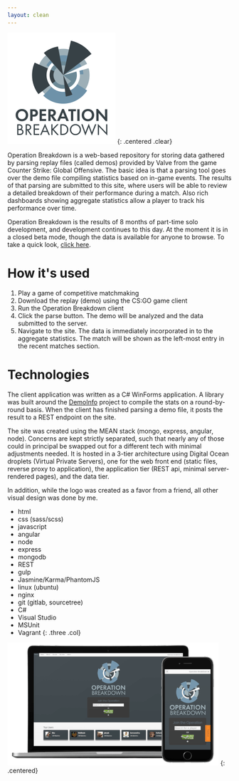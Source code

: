```yaml
---
layout: clean
---
```


![Operation Breakdown on Laptop and Phone](/assets/images/OpBdLogo.png)
{: .centered .clear}

Operation Breakdown is a web-based repository for storing data gathered by parsing
replay files (called demos) provided by Valve from the game Counter Strike: Global
Offensive. The basic idea is that a parsing tool goes over the demo file compiling
statistics based on in-game events. The results of that parsing are submitted to
this site, where users will be able to review a detailed breakdown of their performance
during a match. Also rich dashboards showing aggregate statistics allow a player
to track his performance over time.

Operation Breakdown is the results of 8 months of part-time solo development, and
development continues to this day. At the moment it is in a closed beta mode, though
the data is available for anyone to browse.  To take a quick look,
[click here](https://www.operation-breakdown.com/User/76561197973092984#/OverallData).

# How it's used #

1. Play a game of competitive matchmaking
2. Download the replay (demo) using the CS:GO game client
3. Run the Operation Breakdown client
4. Click the parse button.  The demo will be analyzed and the data submitted to
   the server.
5. Navigate to the site.  The data is immediately incorporated in to the aggregate
   statistics. The match will be shown as the left-most entry in the recent matches
   section.

# Technologies #

The client application was written as a C# WinForms application.  A library was
built around the [DemoInfo](https://github.com/StatsHelix/demoinfo) project to
compile the stats on a round-by-round basis.  When the client has finished parsing
a demo file, it posts the result to a REST endpoint on the site.

The site was created using the MEAN stack (mongo, express, angular, node).  Concerns
are kept strictly separated, such that nearly any of those could in principal be
swapped out for a different tech with minimal adjustments needed. It is hosted in
a 3-tier architecture using Digital Ocean droplets (Virtual Private Servers), one
for the web front end (static files, reverse proxy to application), the application
tier (REST api, minimal server-rendered pages), and the data tier.

In addition, while the logo was created as a favor from a friend, all other visual
design was done by me.

* html
* css (sass/scss)
* javascript
* angular
* node
* express
* mongodb
* REST
* gulp
* Jasmine/Karma/PhantomJS
* linux (ubuntu)
* nginx
* git (gitlab, sourcetree)
* C#
* Visual Studio
* MSUnit
* Vagrant
{: .three .col}

![Operation Breakdown on Laptop and Phone](/assets/images/opbd.png)
{: .centered}
